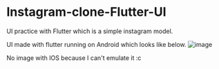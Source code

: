# Instagram-clone-Flutter-UI
UI practice with Flutter which is a simple instagram model. 


UI made with flutter running on Android which looks like below. 
![image](https://user-images.githubusercontent.com/73259540/177462418-6533bc62-3a9e-4410-8c13-e15c92dfd6df.png)


No image with IOS because I can't emulate it :c 

